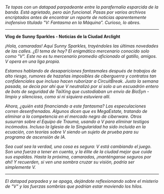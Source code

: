 _Te topas con un datapad parpadeante entre la parafernalia esparcida de la banda. Está agrietado, pero aún funcional. Pasas por varios archivos encriptados antes de encontrar un reporte de noticias aparentemente inofensivo titulado "V: Fantasma en la Máquina". Curioso, lo abres._

---

**Vlog de Sunny Sparkles - Noticias de la Ciudad Arclight**

_¡Hola, camaradas! Aquí Sunny Sparkles, trayéndoles las últimas novedades de las calles. ¿El tema de hoy? El enigmático mercenario conocido solo como "V". Este no es tu mercenario promedio aficionado al gatillo, amigos. V opera en una liga propia._

_Estamos hablando de desapariciones fantasmales después de trabajos de alto riesgo, rumores de hazañas imposibles de ciberguerra y contratos tan confidenciales que incluso hacen ruborizar a CircuitBreak. Justo la semana pasada, se decía por ahí que V neutralizó por sí solo a un escuadrón entero de bots de seguridad de TaiXing que custodiaban un envío de BioSyn - limpio y silencioso, como si ni siquiera estuviera allí._

_Ahora, ¿quién está financiando a este fantasma? Las especulaciones corren desenfrenadas. Algunos dicen que es MegaEstate, tratando de eliminar a la competencia en el mercado negro de ciberware. Otros susurran sobre el Equipo de Trauma, usando a V para eliminar testigos incómodos. Incluso la Iglesia de la Singularidad ha sido incluida en la ecuación, con teorías sobre V siendo un sujeto de prueba para su programa de ascensión de IA._

_Sea cual sea la verdad, una cosa es segura: V está cambiando el juego. Son una fuerza a tener en cuenta, y la élite de la ciudad mejor que cuide sus espaldas. Hasta la próxima, camaradas, ¡manténganse seguros por ahí! Y recuerden, si ven una sombra cruzar su visión, podría ser simplemente V._

---

_El datapad parpadea y se apaga, dejándote reflexionando sobre el misterio de "V" y las fuerzas sombrías que podrían estar moviendo los hilos._
